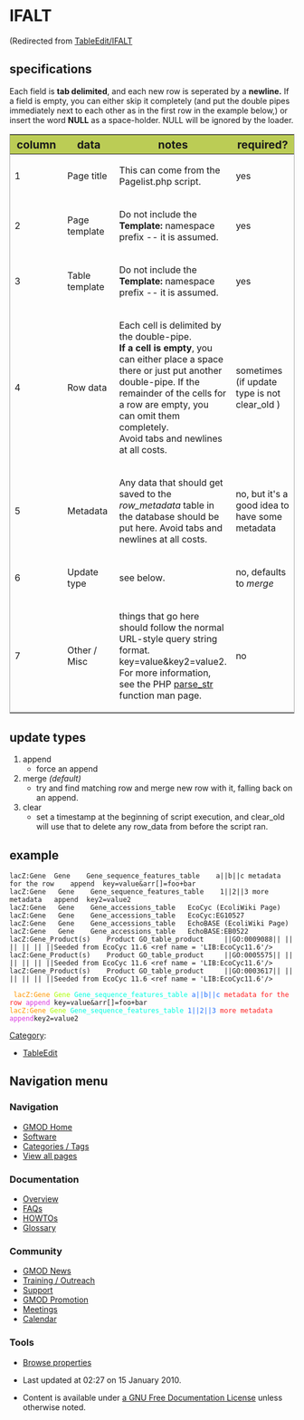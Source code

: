 



<span id="top"></span>




# <span dir="auto">IFALT</span>





(Redirected from
[TableEdit/IFALT](TableEdit/IFALT)





## <span id="specifications" class="mw-headline">specifications</span>

Each field is **tab delimited**, and each new row is seperated by a
**newline.** If a field is empty, you can either skip it completely (and
put the double pipes immediately next to each other as in the first row
in the example below,) or insert the word **NULL** as a space-holder.
NULL will be ignored by the loader.

<table class="sortable" data-border="1" data-cellpadding="4"
data-cellspacing="0"
style="margin: 1em 1em 1em 0; border: 1px #aaa solid; border-collapse: collapse;">
<colgroup>
<col style="width: 25%" />
<col style="width: 25%" />
<col style="width: 25%" />
<col style="width: 25%" />
</colgroup>
<thead>
<tr class="header" style="background-color:#bbcc55; font-size:larger;">
<th>column</th>
<th>data</th>
<th>notes</th>
<th>required?</th>
</tr>
</thead>
<tbody>
<tr class="odd">
<td><p>1</p></td>
<td><p>Page title</p></td>
<td><p>This can come from the Pagelist.php
script.</p></td>
<td><p>yes</p></td>
</tr>
<tr class="even">
<td><p>2</p></td>
<td><p>Page template</p></td>
<td><p>Do not include the <strong>Template:</strong> namespace prefix --
it is assumed.</p></td>
<td><p>yes</p></td>
</tr>
<tr class="odd">
<td><p>3</p></td>
<td><p>Table template</p></td>
<td><p>Do not include the <strong>Template:</strong> namespace prefix --
it is assumed.</p></td>
<td><p>yes</p></td>
</tr>
<tr class="even">
<td><p>4</p></td>
<td><p>Row data</p></td>
<td><p>Each cell is delimited by the double-pipe.<br />
<strong>If a cell is empty</strong>, you can either place a space there
or just put another double-pipe. If the remainder of the cells for a row
are empty, you can omit them completely.<br />
Avoid tabs and newlines at all costs.</p></td>
<td><p>sometimes (if update type is not clear_old )</p></td>
</tr>
<tr class="odd">
<td><p>5</p></td>
<td><p>Metadata</p></td>
<td><p>Any data that should get saved to the <em>row_metadata</em> table
in the database should be put here. Avoid tabs and newlines at all
costs.</p></td>
<td><p>no, but it's a good idea to have some metadata</p></td>
</tr>
<tr class="even">
<td><p>6</p></td>
<td><p>Update type</p></td>
<td><p>see below.</p></td>
<td><p>no, defaults to <em>merge</em></p></td>
</tr>
<tr class="odd">
<td><p>7</p></td>
<td><p>Other / Misc</p></td>
<td><p>things that go here should follow the normal URL-style query
string format. key=value&amp;key2=value2. For more information, see the
PHP <a href="http://us2.php.net/parse_str" class="external text"
rel="nofollow">parse_str</a> function man page.</p></td>
<td><p>no</p></td>
</tr>
</tbody>
</table>

  

## <span id="update_types" class="mw-headline">update types</span>

1.  append
    - force an append
2.  merge *(default)*
    - try and find matching row and merge new row with it, falling back
      on an append.
3.  clear
    - set a timestamp at the beginning of script execution, and
      clear_old will use that to delete any row_data from before the
      script ran.

## <span id="example" class="mw-headline">example</span>

    lacZ:Gene  Gene    Gene_sequence_features_table    a||b||c metadata for the row    append  key=value&arr[]=foo+bar
    lacZ:Gene   Gene    Gene_sequence_features_table    1||2||3 more metadata   append  key2=value2
    lacZ:Gene   Gene    Gene_accessions_table   EcoCyc (EcoliWiki Page)
    lacZ:Gene   Gene    Gene_accessions_table   EcoCyc:EG10527
    lacZ:Gene   Gene    Gene_accessions_table   EchoBASE (EcoliWiki Page)
    lacZ:Gene   Gene    Gene_accessions_table   EchoBASE:EB0522
    lacZ:Gene_Product(s)    Product GO_table_product     ||GO:0009088|| || || || || ||Seeded from EcoCyc 11.6 <ref name = 'LIB:EcoCyc11.6'/>
    lacZ:Gene_Product(s)    Product GO_table_product     ||GO:0005575|| || || || || ||Seeded from EcoCyc 11.6 <ref name = 'LIB:EcoCyc11.6'/>
    lacZ:Gene_Product(s)    Product GO_table_product     ||GO:0003617|| || || || || ||Seeded from EcoCyc 11.6 <ref name = 'LIB:EcoCyc11.6'/>

  
` `<span style="color:#ff9700">`lacZ:Gene`</span>` `<span style="color:#aaff00">`Gene`</span>` `<span style="color:#00ffe1">`Gene_sequence_features_table`</span>` `<span style="color:#1d6fff">`a||b||c`</span>` `<span style="color:#ff2022">`metadata for the row`</span>` `<span style="color:#da37e0">`append`</span>` key=value&arr[]=foo+bar`  
<span style="color:#ff9700">`lacZ:Gene`</span>` `<span style="color:#aaff00">`Gene`</span>` `<span style="color:#00ffe1">`Gene_sequence_features_table`</span>` `<span style="color:#1d6fff">`1||2||3`</span>` `<span style="color:#ff2022">`more metadata`</span>` `<span style="color:#da37e0">`append`</span>` key2=value2 `




[Category](../Special%253ACategories "Special%253ACategories"):

- [TableEdit](../Category%253ATableEdit "Category%253ATableEdit")






## Navigation menu







<a href="../Main_Page"
style="background-image: url(../../images/GMOD-cogs.png);"
title="Visit the main page"></a>


### Navigation



- <span id="n-GMOD-Home">[GMOD Home](../Main_Page)</span>
- <span id="n-Software">[Software](../GMOD_Components)</span>
- <span id="n-Categories-.2F-Tags">[Categories /
  Tags](../Categories)</span>
- <span id="n-View-all-pages">[View all
  pages](../Special:AllPages)</span>




### Documentation



- <span id="n-Overview">[Overview](../Overview)</span>
- <span id="n-FAQs">[FAQs](../Category%253AFAQ)</span>
- <span id="n-HOWTOs">[HOWTOs](../Category%253AHOWTO)</span>
- <span id="n-Glossary">[Glossary](../Glossary)</span>




### Community



- <span id="n-GMOD-News">[GMOD News](../GMOD_News)</span>
- <span id="n-Training-.2F-Outreach">[Training /
  Outreach](../Training_and_Outreach)</span>
- <span id="n-Support">[Support](../Support)</span>
- <span id="n-GMOD-Promotion">[GMOD Promotion](../GMOD_Promotion)</span>
- <span id="n-Meetings">[Meetings](../Meetings)</span>
- <span id="n-Calendar">[Calendar](../Calendar)</span>




### Tools

- <span id="t-smwbrowselink"><a href="../Special%253ABrowse/IFALT" rel="smw-browse">Browse properties</a></span>



- <span id="footer-info-lastmod">Last updated at 02:27 on 15 January
  2010.</span>
<!-- - <span id="footer-info-viewcount">17,079 page views.</span> -->
- <span id="footer-info-copyright">Content is available under
  <a href="http://www.gnu.org/licenses/fdl-1.3.html" class="external"
  rel="nofollow">a GNU Free Documentation License</a> unless otherwise
  noted.</span>

<!-- -->



<!-- -->




